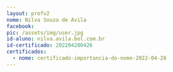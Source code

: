 ```yaml
---
layout: profv2
nome: Nilva Souza de Avila
facebook:
pic: /assets/img/user.jpg
id-aluno: nilva.avila.bol.com.br
id-certificado: 202204280426
certificados:
  - nome: certificado-importancia-do-nome-2022-04-28
---
```

